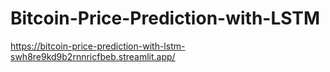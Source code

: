 # Bitcoin-Price-Prediction-with-LSTM
https://bitcoin-price-prediction-with-lstm-swh8re9kd9b2rnnricfbeb.streamlit.app/
